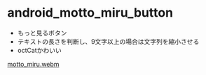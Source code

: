 # android_motto_miru_button
- もっと見るボタン
- テキストの長さを判断し、9文字以上の場合は文字列を縮小させる
- octCatかわいい

[motto_miru.webm](https://github.com/ricodroid404/android_motto_miru_button/assets/157728255/9969d17f-2949-466b-ba92-5dbd1ad922aa)
